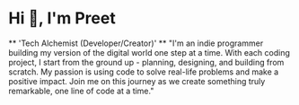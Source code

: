 # Hi 👋, I'm Preet
** 'Tech Alchemist (Developer/Creator)' **
"I'm an indie programmer building my version of the digital world one step at a time. With each coding project, I start from the ground up - planning, designing, and building from scratch. My passion is using code to solve real-life problems and make a positive impact. Join me on this journey as we create something truly remarkable, one line of code at a time."

<!--
**PreetDudhat/PreetDudhat** is a ✨ _special_ ✨ repository because its `README.md` (this file) appears on your GitHub profile.

Here are some ideas to get you started:

- 🔭 I’m currently working on ...
- 🌱 I’m currently learning ...
- 👯 I’m looking to collaborate on ...
- 🤔 I’m looking for help with ...
- 💬 Ask me about ...
- 📫 How to reach me: ...
- 😄 Pronouns: ...
- ⚡ Fun fact: ...
-->
